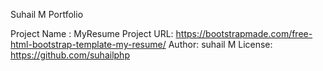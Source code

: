 Suhail M Portfolio

Project Name : MyResume
Project URL: https://bootstrapmade.com/free-html-bootstrap-template-my-resume/
Author: suhail M
License: https://github.com/suhailphp
